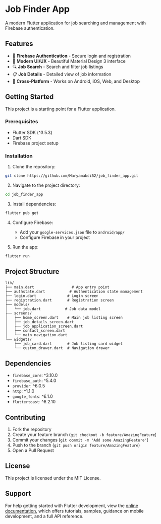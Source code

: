 # Job Finder App

A modern Flutter application for job searching and management with Firebase authentication.

## Features

- 🔐 **Firebase Authentication** - Secure login and registration
- 📱 **Modern UI/UX** - Beautiful Material Design 3 interface
- 🔍 **Job Search** - Search and filter job listings
- 📋 **Job Details** - Detailed view of job information
- 📱 **Cross-Platform** - Works on Android, iOS, Web, and Desktop

## Getting Started

This project is a starting point for a Flutter application.

### Prerequisites

- Flutter SDK (^3.5.3)
- Dart SDK
- Firebase project setup

### Installation

1. Clone the repository:
```bash
git clone https://github.com/Maryamabdi52/job_finder_app.git
```

2. Navigate to the project directory:
```bash
cd job_finder_app
```

3. Install dependencies:
```bash
flutter pub get
```

4. Configure Firebase:
   - Add your `google-services.json` file to `android/app/`
   - Configure Firebase in your project

5. Run the app:
```bash
flutter run
```

## Project Structure

```
lib/
├── main.dart                 # App entry point
├── authstate.dart           # Authentication state management
├── login.dart              # Login screen
├── registration.dart       # Registration screen
├── models/
│   └── job.dart           # Job data model
├── screens/
│   ├── home_screen.dart    # Main job listing screen
│   ├── job_details_screen.dart
│   ├── job_application_screen.dart
│   ├── contact_screen.dart
│   └── main_navigation.dart
└── widgets/
    ├── job_card.dart       # Job listing card widget
    └── custom_drawer.dart  # Navigation drawer
```

## Dependencies

- `firebase_core`: ^3.10.0
- `firebase_auth`: ^5.4.0
- `provider`: ^6.0.5
- `http`: ^1.1.0
- `google_fonts`: ^6.1.0
- `fluttertoast`: ^8.2.10

## Contributing

1. Fork the repository
2. Create your feature branch (`git checkout -b feature/AmazingFeature`)
3. Commit your changes (`git commit -m 'Add some AmazingFeature'`)
4. Push to the branch (`git push origin feature/AmazingFeature`)
5. Open a Pull Request

## License

This project is licensed under the MIT License.

## Support

For help getting started with Flutter development, view the
[online documentation](https://docs.flutter.dev/), which offers tutorials,
samples, guidance on mobile development, and a full API reference.
